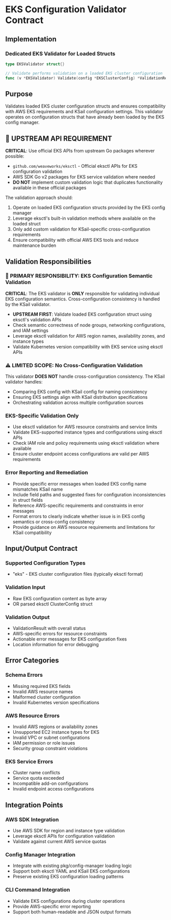 # EKS Configuration Validator Contract

## Implementation

### Dedicated EKS Validator for Loaded Structs

```go
type EKSValidator struct{}

// Validate performs validation on a loaded EKS cluster configuration
func (v *EKSValidator) Validate(config *EKSClusterConfig) *ValidationResult
```

## Purpose

Validates loaded EKS cluster configuration structs and ensures compatibility with AWS EKS requirements and KSail configuration settings. This validator operates on configuration structs that have already been loaded by the EKS config manager.

## 🔗 UPSTREAM API REQUIREMENT

**CRITICAL**: Use official EKS APIs from upstream Go packages wherever possible:

- `github.com/weaveworks/eksctl` - Official eksctl APIs for EKS configuration validation
- AWS SDK Go v2 packages for EKS service validation where needed
- **DO NOT** implement custom validation logic that duplicates functionality available in these official packages

The validation approach should:

1. Operate on loaded EKS configuration structs provided by the EKS config manager
2. Leverage eksctl's built-in validation methods where available on the loaded struct
3. Only add custom validation for KSail-specific cross-configuration requirements
4. Ensure compatibility with official AWS EKS tools and reduce maintenance burden

## Validation Responsibilities

### 🎯 **PRIMARY RESPONSIBILITY: EKS Configuration Semantic Validation**

**CRITICAL**: The EKS validator is **ONLY** responsible for validating individual EKS configuration semantics. Cross-configuration consistency is handled by the KSail validator.

- **UPSTREAM FIRST**: Validate loaded EKS configuration struct using eksctl's validation APIs
- Check semantic correctness of node groups, networking configurations, and IAM settings
- Leverage eksctl validation for AWS region names, availability zones, and instance types
- Validate Kubernetes version compatibility with EKS service using eksctl APIs

### ⚠️ **LIMITED SCOPE: No Cross-Configuration Validation**

This validator **DOES NOT** handle cross-configuration consistency. The KSail validator handles:

- Comparing EKS config with KSail config for naming consistency
- Ensuring EKS settings align with KSail distribution specifications
- Orchestrating validation across multiple configuration sources

### EKS-Specific Validation Only

- Use eksctl validation for AWS resource constraints and service limits
- Validate EKS-supported instance types and configurations using eksctl APIs
- Check IAM role and policy requirements using eksctl validation where available
- Ensure cluster endpoint access configurations are valid per AWS requirements

### Error Reporting and Remediation

- Provide specific error messages when loaded EKS config name mismatches KSail name
- Include field paths and suggested fixes for configuration inconsistencies in struct fields
- Reference AWS-specific requirements and constraints in error messages
- Format errors to clearly indicate whether issue is in EKS config semantics or cross-config consistency
- Provide guidance on AWS resource requirements and limitations for KSail compatibility

## Input/Output Contract

### Supported Configuration Types

- "eks" - EKS cluster configuration files (typically eksctl format)

### Validation Input

- Raw EKS configuration content as byte array
- OR parsed eksctl ClusterConfig struct

### Validation Output

- ValidationResult with overall status
- AWS-specific errors for resource constraints
- Actionable error messages for EKS configuration fixes
- Location information for error debugging

## Error Categories

### Schema Errors

- Missing required EKS fields
- Invalid AWS resource names
- Malformed cluster configuration
- Invalid Kubernetes version specifications

### AWS Resource Errors

- Invalid AWS regions or availability zones
- Unsupported EC2 instance types for EKS
- Invalid VPC or subnet configurations
- IAM permission or role issues
- Security group constraint violations

### EKS Service Errors

- Cluster name conflicts
- Service quota exceeded
- Incompatible add-on configurations
- Invalid endpoint access configurations

## Integration Points

### AWS SDK Integration

- Use AWS SDK for region and instance type validation
- Leverage eksctl APIs for configuration validation
- Validate against current AWS service quotas

### Config Manager Integration

- Integrate with existing pkg/config-manager loading logic
- Support both eksctl YAML and KSail EKS configurations
- Preserve existing EKS configuration loading patterns

### CLI Command Integration

- Validate EKS configurations during cluster operations
- Provide AWS-specific error reporting
- Support both human-readable and JSON output formats
